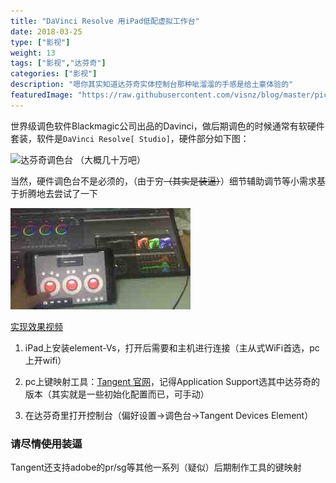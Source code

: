 ```yaml
---
title: "DaVinci Resolve 用iPad低配虚拟工作台"
date: 2018-03-25
type: ["影视"]
weight: 13
tags: ["影视","达芬奇"]
categories: ["影视"]
description: "嗯你其实知道达芬奇实体控制台那种呲溜溜的手感是给土豪体验的"
featuredImage: "https://raw.githubusercontent.com/visnz/blog/master/pics/davinci/logo.png"
---
```

世界级调色软件Blackmagic公司出品的Davinci，做后期调色的时候通常有软硬件套装，软件是``DaVinci Resolve[ Studio]``，硬件部分如下图：

![达芬奇调色台](https://images.blackmagicdesign.com/images/products/davinciresolve/landing/control-panels-md.jpg)
（大概几十万吧）


当然，硬件调色台不是必须的，（由于穷~~（其实是装逼）~~）细节辅助调节等小需求基于折腾地去尝试了一下

![效果图](https://raw.githubusercontent.com/visnz/blog/master/pics/davinci/dvc.jpg)

[实现效果视频](https://raw.githubusercontent.com/visnz/blog/master/pics/davinci/dvc.mp4)

1. iPad上安装element-Vs，打开后需要和主机进行连接（主从式WiFi首选，pc上开wifi）

2. pc上键映射工具：[Tangent 官网](http://www.tangentwave.co.uk/)，记得Application Support选其中达芬奇的版本（其实就是一些初始化配置而已，可手动）

3. 在达芬奇里打开控制台（偏好设置->调色台->Tangent Devices Element）

### 请尽情~~使用~~装逼

Tangent还支持adobe的pr/sg等其他一系列（疑似）后期制作工具的键映射
